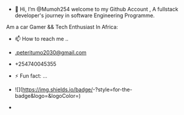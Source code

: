 - 👋 Hi, I’m @Mumoh254
welcome  to  my  Github Account  ,  A  fullstack  developer's
journey  in  software  Engineering Programme.

Am a  car Gamer  && Tech  Enthusiast In Africa:

- 📫 How to reach me ..
- .peteritumo2030@gmail.com
-  +254740045355
                    
  
- ⚡ Fun fact: ...

- ![<Badge Name>](https://img.shields.io/badge/<Badge Text>-<Background Color>?style=for-the-badge&logo=<Icon Name>&logoColor=<Logo Color>)
- 
  
<!---
Mumoh254/Mumoh254 is a ✨ special ✨ repository because its `README.md` (this file) appears on your GitHub profile.
You can click the Preview link to take a look at your changes.
--->

